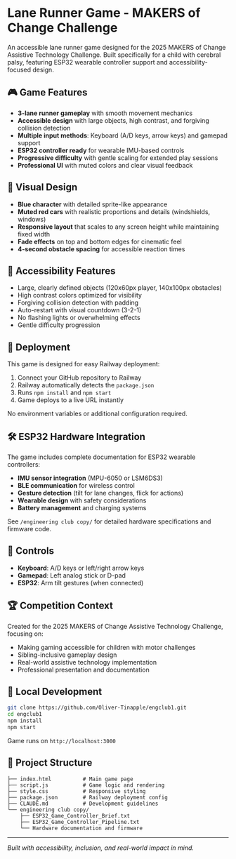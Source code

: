 # Lane Runner Game - MAKERS of Change Challenge

An accessible lane runner game designed for the 2025 MAKERS of Change Assistive Technology Challenge. Built specifically for a child with cerebral palsy, featuring ESP32 wearable controller support and accessibility-focused design.

## 🎮 Game Features

- **3-lane runner gameplay** with smooth movement mechanics
- **Accessible design** with large objects, high contrast, and forgiving collision detection
- **Multiple input methods**: Keyboard (A/D keys, arrow keys) and gamepad support
- **ESP32 controller ready** for wearable IMU-based controls
- **Progressive difficulty** with gentle scaling for extended play sessions
- **Professional UI** with muted colors and clear visual feedback

## 🎨 Visual Design

- **Blue character** with detailed sprite-like appearance
- **Muted red cars** with realistic proportions and details (windshields, windows)
- **Responsive layout** that scales to any screen height while maintaining fixed width
- **Fade effects** on top and bottom edges for cinematic feel
- **4-second obstacle spacing** for accessible reaction times

## 🎯 Accessibility Features

- Large, clearly defined objects (120x60px player, 140x100px obstacles)
- High contrast colors optimized for visibility
- Forgiving collision detection with padding
- Auto-restart with visual countdown (3-2-1)
- No flashing lights or overwhelming effects
- Gentle difficulty progression

## 🚀 Deployment

This game is designed for easy Railway deployment:

1. Connect your GitHub repository to Railway
2. Railway automatically detects the `package.json`
3. Runs `npm install` and `npm start`
4. Game deploys to a live URL instantly

No environment variables or additional configuration required.

## 🛠 ESP32 Hardware Integration

The game includes complete documentation for ESP32 wearable controllers:

- **IMU sensor integration** (MPU-6050 or LSM6DS3)
- **BLE communication** for wireless control
- **Gesture detection** (tilt for lane changes, flick for actions)
- **Wearable design** with safety considerations
- **Battery management** and charging systems

See `/engineering club copy/` for detailed hardware specifications and firmware code.

## 🎯 Controls

- **Keyboard**: A/D keys or left/right arrow keys
- **Gamepad**: Left analog stick or D-pad
- **ESP32**: Arm tilt gestures (when connected)

## 🏆 Competition Context

Created for the 2025 MAKERS of Change Assistive Technology Challenge, focusing on:
- Making gaming accessible for children with motor challenges
- Sibling-inclusive gameplay design
- Real-world assistive technology implementation
- Professional presentation and documentation

## 🔧 Local Development

```bash
git clone https://github.com/Oliver-Tinapple/engclub1.git
cd engclub1
npm install
npm start
```

Game runs on `http://localhost:3000`

## 📁 Project Structure

```
├── index.html          # Main game page
├── script.js           # Game logic and rendering
├── style.css           # Responsive styling
├── package.json        # Railway deployment config
├── CLAUDE.md           # Development guidelines
└── engineering club copy/
    ├── ESP32_Game_Controller_Brief.txt
    ├── ESP32_Game_Controller_Pipeline.txt
    └── Hardware documentation and firmware
```

---

*Built with accessibility, inclusion, and real-world impact in mind.*